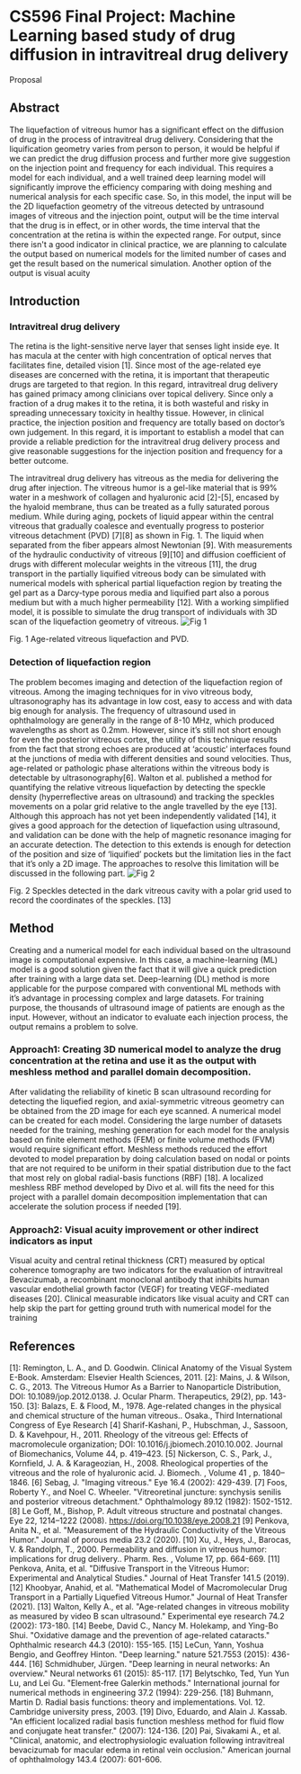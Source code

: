 # CS596 Final Project: Machine Learning based study of drug diffusion in intravitreal drug delivery
Proposal
## Abstract
The liquefaction of vitreous humor has a significant effect on the diffusion of drug in the process of intravitreal drug delivery. Considering that the liquification geometry varies from person to person, it would be helpful if we can predict the drug diffusion process and further more give suggestion on the injection point and frequency for each individual. This requires a model for each individual, and a well trained deep learning model will significantly improve the efficiency comparing with doing meshing and numerical analysis for each specific case. So, in this model, the input will be the 2D liquefaction geometry of the vitreous detected by untrasound images of vitreous and the injection point, output will be the time interval that the drug is in effect, or in other words, the time interval that the concentration at the retina is within the expected range. For output, since there isn't a good indicator in clinical practice, we are planning to calculate the output based on numerical models for the limited number of cases and get the result based on the numerical simulation. Another option of the output is visual acuity 

## Introduction
### Intravitreal drug delivery
The retina is the light-sensitive nerve layer that senses light inside eye. It has macula at the center with high concentration of optical nerves that facilitates fine, detailed vision [1]. Since most of the age-related eye diseases are concerned with the retina, it is important that therapeutic drugs are targeted to that region. In this regard, intravitreal drug delivery has gained primacy among clinicians over topical delivery. Since only a fraction of a drug makes it to the retina, it is both wasteful and risky in spreading unnecessary toxicity in healthy tissue. However, in clinical practice, the injection position and frequency are totally based on doctor’s own judgement. In this regard, it is important to establish a model that can provide a reliable prediction for the intravitreal drug delivery process and give reasonable suggestions for the injection position and frequency for a better outcome.

The intravitreal drug delivery has vitreous as the media for delivering the drug after injection. The vitreous humor is a gel-like material that is 99% water in a meshwork of collagen and hyaluronic acid [2]-[5], encased by the hyaloid membrane, thus can be treated as a fully saturated porous medium. While during aging, pockets of liquid appear within the central vitreous that gradually coalesce and eventually progress to posterior vitreous detachment (PVD) [7][8] as shown in Fig. 1. The liquid when separated from the fiber appears almost Newtonian [9]. With measurements of the hydraulic conductivity of vitreous [9][10] and diffusion coefficient of drugs with different molecular weights in the vitreous [11], the drug transport in the partially liquified vitreous body can be simulated with numerical models with spherical partial liquefaction region by treating the gel part as a Darcy-type porous media and liquified part also a porous medium but with a much higher permeability [12]. With a working simplified model, it is possible to simulate the drug transport of individuals with 3D scan of the liquefaction geometry of vitreous. 
![Fig  1](https://user-images.githubusercontent.com/93456391/146285436-6cc679c2-9377-4f3b-9cbe-6b67c3fe757b.png)

Fig. 1 Age-related vitreous liquefaction and PVD.

### Detection of liquefaction region
The problem becomes imaging and detection of the liquefaction region of vitreous. Among the imaging techniques for in vivo vitreous body, ultrasonography has its advantage in low cost, easy to access and with data big enough for analysis. The frequency of ultrasound used in ophthalmology are generally in the range of 8-10 MHz, which produced wavelengths as short as 0.2mm. However, since it’s still not short enough for even the posterior vitreous cortex, the utility of this technique results from the fact that strong echoes are produced at ‘acoustic’ interfaces found at the junctions of media with different densities and sound velocities. Thus, age-related or pathologic phase alterations within the vitreous body is detectable by ultrasonography[6]. Walton et al. published a method for quantifying the relative vitreous liquefaction by detecting the speckle density (hyperreflective areas on ultrasound) and tracking the speckles movements on a polar grid relative to the angle travelled by the eye [13]. Although this approach has not yet been independently validated [14], it gives a good approach for the detection of liquefaction using ultrasound, and validation can be done with the help of magnetic resonance imaging for an accurate detection. The detection to this extends is enough for detection of the position and size of ‘liquified’ pockets but the limitation lies in the fact that it’s only a 2D image. The approaches to resolve this limitation will be discussed in the following part.
![Fig  2](https://user-images.githubusercontent.com/93456391/146285542-910c4dcf-0c83-4c55-9ede-28dde6f919ad.png)

Fig. 2 Speckles detected in the dark vitreous cavity with a polar grid used to record the coordinates of the speckles. [13]


## Method
Creating and a numerical model for each individual based on the ultrasound image is computational expensive. In this case, a machine-learning (ML) model is a good solution given the fact that it will give a quick prediction after training with a large data set. Deep-learning (DL) method is more applicable for the purpose compared with conventional ML methods with it’s advantage in processing complex and large datasets. For training purpose, the thousands of ultrasound image of patients are enough as the input. However, without an indicator to evaluate each injection process, the output remains a problem to solve.

### Approach1: Creating 3D numerical model to analyze the drug concentration at the retina and use it as the output with meshless method and parallel domain decomposition.
After validating the reliability of kinetic B scan ultrasound recording for detecting the liquefied region, and axial-symmetric vitreous geometry can be obtained from the 2D image for each eye scanned. A numerical model can be created for each model. Considering the large number of datasets needed for the training, meshing generation for each model for the analysis based on finite element methods (FEM) or finite volume methods (FVM) would require significant effort. Meshless methods reduced the effort devoted to model preparation by doing calculation based on 
nodal or points that are not required to be uniform in their spatial distribution due to the fact that most rely on global radial-basis functions (RBF) [18]. A localized meshless RBF method developed by Divo et al. will fits the need for this project with a parallel domain decomposition implementation that can accelerate the solution process if needed [19].

### Approach2: Visual acuity improvement or other indirect indicators as input
Visual acuity and central retinal thickness (CRT) measured by optical coherence tomography are two indicators for the evaluation of intravitreal Bevacizumab, a recombinant monoclonal antibody that inhibits human vascular endothelial growth factor (VEGF) for treating VEGF-mediated diseases [20]. Clinical measurable indicators like visual acuity and CRT can help skip the part for getting ground truth with numerical model for the training

## References
[1]:	Remington, L. A., and D. Goodwin. Clinical Anatomy of the Visual System E-Book. Amsterdam: Elsevier Health Sciences, 2011.
[2]:	Mains, J. & Wilson, C. G., 2013. The Vitreous Humor As a Barrier to Nanoparticle Distribution, DOI: 10.1089/jop.2012.0138. J. Ocular Pharm. Therapeutics, 29(2), pp. 143-150.
[3]:	Balazs, E. & Flood, M., 1978. Age-related changes in the physical and chemical structure of the human vitreous.. Osaka., Third International Congress of Eye Research
[4]	Sharif-Kashani, P., Hubschman, J., Sassoon, D. & Kavehpour, H., 2011. Rheology of the vitreous gel: Effects of macromolecule organization; DOI: 10.1016/j.jbiomech.2010.10.002. Journal of Biomechanics, Volume 44, p. 419–423.
[5]	Nickerson, C. S., Park, J., Kornfield, J. A. & Karageozian, H., 2008. Rheological properties of the vitreous and the role of hyaluronic acid. J. Biomech. , Volume 41 , p. 1840–1846.
[6]	Sebag, J. "Imaging vitreous." Eye 16.4 (2002): 429-439.
[7]	Foos, Roberty Y., and Noel C. Wheeler. "Vitreoretinal juncture: synchysis senilis and posterior vitreous detachment." Ophthalmology 89.12 (1982): 1502-1512.
[8]	Le Goff, M., Bishop, P. Adult vitreous structure and postnatal changes. Eye 22, 1214–1222 (2008). https://doi.org/10.1038/eye.2008.21
[9]	Penkova, Anita N., et al. "Measurement of the Hydraulic Conductivity of the Vitreous Humor." Journal of porous media 23.2 (2020).
[10]	Xu, J., Heys, J., Barocas, V. & Randolph, T., 2000. Permeability and diffusion in vitreous humor: implications for drug delivery.. Pharm. Res. , Volume 17, pp. 664-669.
[11]	Penkova, Anita, et al. "Diffusive Transport in the Vitreous Humor: Experimental and Analytical Studies." Journal of Heat Transfer 141.5 (2019).
[12]	Khoobyar, Anahid, et al. "Mathematical Model of Macromolecular Drug Transport in a Partially Liquefied Vitreous Humor." Journal of Heat Transfer (2021).
[13]	Walton, Kelly A., et al. "Age-related changes in vitreous mobility as measured by video B scan ultrasound." Experimental eye research 74.2 (2002): 173-180.
[14]	Beebe, David C., Nancy M. Holekamp, and Ying-Bo Shui. "Oxidative damage and the prevention of age-related cataracts." Ophthalmic research 44.3 (2010): 155-165.
[15]	LeCun, Yann, Yoshua Bengio, and Geoffrey Hinton. "Deep learning." nature 521.7553 (2015): 436-444.
[16]	Schmidhuber, Jürgen. "Deep learning in neural networks: An overview." Neural networks 61 (2015): 85-117.
[17]	Belytschko, Ted, Yun Yun Lu, and Lei Gu. "Element‐free Galerkin methods." International journal for numerical methods in engineering 37.2 (1994): 229-256.
[18]	Buhmann, Martin D. Radial basis functions: theory and implementations. Vol. 12. Cambridge university press, 2003.
[19]	Divo, Eduardo, and Alain J. Kassab. "An efficient localized radial basis function meshless method for fluid flow and conjugate heat transfer." (2007): 124-136.
[20]	Pai, Sivakami A., et al. "Clinical, anatomic, and electrophysiologic evaluation following intravitreal bevacizumab for macular edema in retinal vein occlusion." American journal of ophthalmology 143.4 (2007): 601-606.
